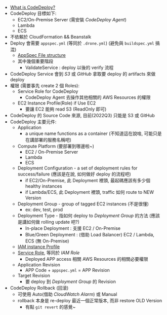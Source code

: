 
- [What is CodeDeploy?](https://docs.aws.amazon.com/codedeploy/latest/userguide/welcome.html)
- CodeDeploy 目標如下:
  - EC2/On-Premise Server (需安裝 *CodeDeploy Agent*)
  - Lambda
  - ECS
- 不依賴於 CloudFormation && Beanstalk
- Deploy 會需要 `appspec.yml` (等同於 `.drone.yml`) (避免與 `buildspec.yml` 搞混)
  - [AppSpec File structure](https://docs.aws.amazon.com/codedeploy/latest/userguide/reference-appspec-file-structure.html)
  - 其中幾個重要階段
    - ValidateService : deploy 以後的 verify 流程
- CodeDeploy Service 會到 *S3* 或 *GitHub* 拿取要 deploy 的 artifacts 來做 deploy
- 權限 (需要事先 create 2 個 Roles):
  - Service Role for CodeDeploy
    - CodeDeploy Agent 去操作其他相關的 AWS Resources 的權限
  - EC2 Instance Profile(Role) if Use EC2
    - 要讓 EC2 能夠 read S3 (ReadOnly 即可)
- CodeDeploy 的 Source Code 來源, 目前(2022Q3) 只能是 S3 或 GitHub
- CodeDeploy 主要元件:
  - Application
    - a unique name functions as a container (不知道這在說啥, 可能只是在講部署的服務名稱吧)
  - Compute Platform (要部署到哪邊啦~)
    - EC2 / On-Premise Server
    - Lambda
    - ECS
  - Deployment Configuration - a set of deployment rules for success/failure (應該是在說, 如何做好 deploy 的流程吧)
    - if EC2/On-Premise, 此 Deployment 裡頭, 最起碼應該有多少個 healthy instances
    - if Lambda/ECS, 此 Deployment 裡頭, traffic 如何 route to NEW Version
  - Deployment Group - group of tagged EC2 instances (不是很懂)
    - ex: dev, test, prod
  - Deployment Type - 指如何 deploy to *Deployment Group* 的方法 (應該是講如何做 rolling update 吧?)
    - In-place Deployment   : 支援 EC2 / On-Premise
    - Blue/Green Deployment : (借助 Load Balancer) EC2 / Lambda, ECS (無 On-Premise)
  - [IAM instance Profile](./IAM.md#tips)
  - [Service Role](./IAM.md#tips), 等同於 *IAM Role*
    - Deployed APP access 相關 AWS Resources 的相關必要權限
  - Application Revision
    - APP Code + `appspec.yml` = APP Revision
  - Target Revision
    - 要 deploy 到 *Deployment Group* 的 Revision
- CodeDeploy Rollback (回滾)
  - 可使用 Auto(借助 *CloudWatch Alarm*) 或 Manual
  - rollback 本身是 re-deploy 最近一個正常版本, 而非 restore OLD Version
    - 有點 `git revert` 的感覺~